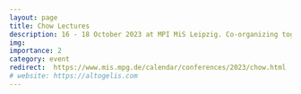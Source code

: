 ```yaml
---
layout: page
title: Chow Lectures
description: 16 - 18 October 2023 at MPI MiS Leipzig. Co-organizing together with Christian Haase and Mario Kummer.
img: 
importance: 2
category: event
redirect:  https://www.mis.mpg.de/calendar/conferences/2023/chow.html
# website: https://altogelis.com
---
```


